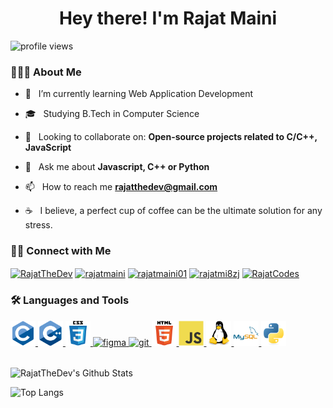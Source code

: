 <h1 align="center"> Hey there! I'm Rajat Maini</h1>
<p align="left"> <img src="https://komarev.com/ghpvc/?username=rajatthedev&label=Profile%20views&color=4B2DA1&style=for-the-badge" alt="profile views" /> </p>

<h3> 👨🏻‍💻 About Me </h3>

- 🌱 &nbsp; I’m currently learning Web Application Development

- 🎓 &nbsp; Studying B.Tech in Computer Science

- 👯 &nbsp; Looking to collaborate on: **Open-source projects related to C/C++, JavaScript**

- 💬 &nbsp; Ask me about **Javascript, C++ or Python**

- 📫 &nbsp; How to reach me **rajatthedev@gmail.com**

- ☕ &nbsp; I believe, a perfect cup of coffee can be the ultimate solution for any stress.

<h3> 🤝🏻 Connect with Me </h3>

<p align="left">
<a href="https://leetcode.com/u/RajatTheDev/" target="blank"><img align="center" src="https://raw.githubusercontent.com/rahuldkjain/github-profile-readme-generator/master/src/images/icons/Social/leet-code.svg" alt="RajatTheDev" height="30" width="40" /></a>
<a href="https://www.naukri.com/code360/profile/rajatmaini" target="blank"><img align="center" src="https://encrypted-tbn0.gstatic.com/images?q=tbn:ANd9GcRuws45ZRSHpYvP37VDSKulGMs6N8mswekHZfC4F8UihQ&s" alt="rajatmaini" height="30" width="40" /></a>
<a href="https://www.linkedin.com/in/rajatmaini01/" target="blank"><img align="center" src="https://raw.githubusercontent.com/rahuldkjain/github-profile-readme-generator/master/src/images/icons/Social/linked-in-alt.svg" alt="rajatmaini01" height="30" width="40" /></a>
<a href="https://www.geeksforgeeks.org/user/rajatmi8zj/" target="blank"><img align="center" src="https://raw.githubusercontent.com/rahuldkjain/github-profile-readme-generator/master/src/images/icons/Social/geeks-for-geeks.svg" alt="rajatmi8zj" height="30" width="40" /></a>
<a href="https://x.com/RajatCodes" target="blank"><img align="center" src="https://raw.githubusercontent.com/rahuldkjain/github-profile-readme-generator/master/src/images/icons/Social/twitter.svg" alt="RajatCodes" height="30" width="40" /></a>
</p>

<h3>🛠 Languages and Tools</h3>

<p align="left"> <a href="https://www.cprogramming.com/" target="_blank" rel="noreferrer"> <img src="https://raw.githubusercontent.com/devicons/devicon/master/icons/c/c-original.svg" alt="c" width="40" height="40"/> </a> <a href="https://www.w3schools.com/cpp/" target="_blank" rel="noreferrer"> <img src="https://raw.githubusercontent.com/devicons/devicon/master/icons/cplusplus/cplusplus-original.svg" alt="c++" width="40" height="40"/> </a> <a href="https://www.w3schools.com/css/" target="_blank" rel="noreferrer"> <img src="https://raw.githubusercontent.com/devicons/devicon/master/icons/css3/css3-original-wordmark.svg" alt="css3" width="40" height="40"/> </a> <a href="https://www.figma.com/" target="_blank" rel="noreferrer"> <img src="https://www.vectorlogo.zone/logos/figma/figma-icon.svg" alt="figma" width="40" height="40"/> </a> <a href="https://git-scm.com/" target="_blank" rel="noreferrer"> <img src="https://www.vectorlogo.zone/logos/git-scm/git-scm-icon.svg" alt="git" width="40" height="40"/> </a> <a href="https://www.w3.org/html/" target="_blank" rel="noreferrer"> <img src="https://raw.githubusercontent.com/devicons/devicon/master/icons/html5/html5-original-wordmark.svg" alt="html5" width="40" height="40"/> </a> <a href="https://developer.mozilla.org/en-US/docs/Web/JavaScript" target="_blank" rel="noreferrer"> <img src="https://raw.githubusercontent.com/devicons/devicon/master/icons/javascript/javascript-original.svg" alt="javascript" width="40" height="40"/> </a> <a href="https://www.linux.org/" target="_blank" rel="noreferrer"> <img src="https://raw.githubusercontent.com/devicons/devicon/master/icons/linux/linux-original.svg" alt="linux" width="40" height="40"/> </a> <a href="https://www.mysql.com/" target="_blank" rel="noreferrer"> <img src="https://raw.githubusercontent.com/devicons/devicon/master/icons/mysql/mysql-original-wordmark.svg" alt="mysql" width="40" height="40"/> </a> <a href="https://www.python.org" target="_blank" rel="noreferrer"> <img src="https://raw.githubusercontent.com/devicons/devicon/master/icons/python/python-original.svg" alt="python" width="40" height="40"/> </a> </p>

<br>

<img align="center" src="https://github-readme-stats.vercel.app/api?username=rajatthedev&include_all_commits=true&count_private=true&show_icons=true&line_height=20&title_color=7A7ADB&icon_color=2234AE&text_color=D3D3D3&bg_color=0,000000,130F40" alt="RajatTheDev's Github Stats">

</br>

![Top Langs](https://github-readme-stats.vercel.app/api/top-langs/?username=rajatthedev&layout=compact&text_color=daf7dc&bg_color=151515)